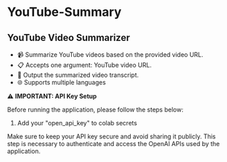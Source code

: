 # YouTube-Summary
## YouTube Video Summarizer
- 📹 Summarize YouTube videos based on the provided video URL.
- 📋 Accepts one argument: YouTube video URL.
- 🎯 Output the summarized video transcript.
- 🌐 Supports multiple languages




⚠️ **IMPORTANT: API Key Setup**

Before running the application, please follow the steps below:

1. Add your "open_api_key" to colab secrets

Make sure to keep your API key secure and avoid sharing it publicly. This step is necessary to authenticate and access the OpenAI APIs used by the application.
